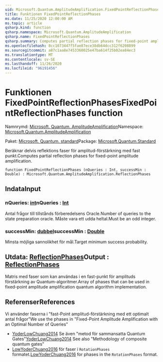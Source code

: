 ```yaml
---
uid: Microsoft.Quantum.AmplitudeAmplification.FixedPointReflectionPhases
title: Funktionen FixedPointReflectionPhases
ms.date: 11/25/2020 12:00:00 AM
ms.topic: article
qsharp.kind: function
qsharp.namespace: Microsoft.Quantum.AmplitudeAmplification
qsharp.name: FixedPointReflectionPhases
qsharp.summary: Computes partial reflection phases for fixed-point amplitude amplification.
ms.openlocfilehash: 8cc1073447f5fae87ece38db64dcc312f6208899
ms.sourcegitcommit: a87c1aa8e7453360025e47ba614f25b02ea84ec3
ms.translationtype: MT
ms.contentlocale: sv-SE
ms.lasthandoff: 11/26/2020
ms.locfileid: "96191456"
---
```

# <a name="fixedpointreflectionphases-function"></a><span data-ttu-id="5964a-102">Funktionen FixedPointReflectionPhases</span><span class="sxs-lookup"><span data-stu-id="5964a-102">FixedPointReflectionPhases function</span></span>

<span data-ttu-id="5964a-103">Namnrymd: [Microsoft. Quantum. AmplitudeAmplification](xref:Microsoft.Quantum.AmplitudeAmplification)</span><span class="sxs-lookup"><span data-stu-id="5964a-103">Namespace: [Microsoft.Quantum.AmplitudeAmplification](xref:Microsoft.Quantum.AmplitudeAmplification)</span></span>

<span data-ttu-id="5964a-104">Paket: [Microsoft. Quantum. standard](https://nuget.org/packages/Microsoft.Quantum.Standard)</span><span class="sxs-lookup"><span data-stu-id="5964a-104">Package: [Microsoft.Quantum.Standard](https://nuget.org/packages/Microsoft.Quantum.Standard)</span></span>


<span data-ttu-id="5964a-105">Beräknar delvis reflektions faser för amplitud-förstärkning med fast punkt.</span><span class="sxs-lookup"><span data-stu-id="5964a-105">Computes partial reflection phases for fixed-point amplitude amplification.</span></span>

```qsharp
function FixedPointReflectionPhases (nQueries : Int, successMin : Double) : Microsoft.Quantum.AmplitudeAmplification.ReflectionPhases
```


## <a name="input"></a><span data-ttu-id="5964a-106">Indata</span><span class="sxs-lookup"><span data-stu-id="5964a-106">Input</span></span>

### <a name="nqueries--int"></a><span data-ttu-id="5964a-107">nQueries: [int](xref:microsoft.quantum.lang-ref.int)</span><span class="sxs-lookup"><span data-stu-id="5964a-107">nQueries : [Int](xref:microsoft.quantum.lang-ref.int)</span></span>

<span data-ttu-id="5964a-108">Antal frågor till tillstånds förberedelsens Oracle.</span><span class="sxs-lookup"><span data-stu-id="5964a-108">Number of queries to the state preparation oracle.</span></span> <span data-ttu-id="5964a-109">Måste vara ett udda heltal.</span><span class="sxs-lookup"><span data-stu-id="5964a-109">Must be an odd integer.</span></span>


### <a name="successmin--double"></a><span data-ttu-id="5964a-110">successMin: [dubbel](xref:microsoft.quantum.lang-ref.double)</span><span class="sxs-lookup"><span data-stu-id="5964a-110">successMin : [Double](xref:microsoft.quantum.lang-ref.double)</span></span>

<span data-ttu-id="5964a-111">Minsta möjliga sannolikhet för mål.</span><span class="sxs-lookup"><span data-stu-id="5964a-111">Target minimum success probability.</span></span>



## <a name="output--reflectionphases"></a><span data-ttu-id="5964a-112">Utdata: [ReflectionPhases](xref:Microsoft.Quantum.AmplitudeAmplification.ReflectionPhases)</span><span class="sxs-lookup"><span data-stu-id="5964a-112">Output : [ReflectionPhases](xref:Microsoft.Quantum.AmplitudeAmplification.ReflectionPhases)</span></span>

<span data-ttu-id="5964a-113">Matris med faser som kan användas i en fast-punkt för amplituds förstärkning av Quantum-algoritmer.</span><span class="sxs-lookup"><span data-stu-id="5964a-113">Array of phases that can be used in fixed-point amplitude amplification quantum algorithm implementation.</span></span>

## <a name="references"></a><span data-ttu-id="5964a-114">Referenser</span><span class="sxs-lookup"><span data-stu-id="5964a-114">References</span></span>

<span data-ttu-id="5964a-115">Vi använder faserna i "fast-Point amplitud-förstärkning med ett optimalt antal frågor"</span><span class="sxs-lookup"><span data-stu-id="5964a-115">We use the phases in "Fixed-Point Amplitude Amplification with an Optimal Number of Queries"</span></span>

- <span data-ttu-id="5964a-116">[YoderLowChuang2014](https://arxiv.org/abs/1409.3305) Se även "metod för sammansatta Quantum Gates"</span><span class="sxs-lookup"><span data-stu-id="5964a-116">[YoderLowChuang2014](https://arxiv.org/abs/1409.3305) See also "Methodology of composite quantum gates"</span></span>
- <span data-ttu-id="5964a-117">[LowYoderChuang2016](https://arxiv.org/abs/1603.03996) för faser i `RotationPhases` formatet.</span><span class="sxs-lookup"><span data-stu-id="5964a-117">[LowYoderChuang2016](https://arxiv.org/abs/1603.03996) for phases in the `RotationPhases` format.</span></span>